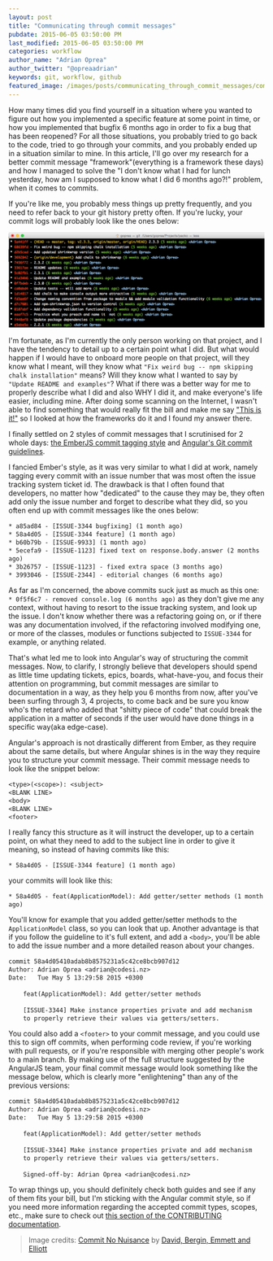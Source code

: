 ```yaml
---
layout: post
title: "Communicating through commit messages"
pubdate: 2015-06-05 03:50:00 PM
last_modified: 2015-06-05 03:50:00 PM
categories: workflow
author_name: "Adrian Oprea"
author_twitter: "@opreaadrian"
keywords: git, workflow, github
featured_image: /images/posts/communicating_through_commit_messages/committment.jpg
---
```


How many times did you find yourself in a situation where you wanted to figure out how you implemented a specific feature at some point in time, or how you implemented that bugfix 6 months ago in order to fix a bug that has been reopened? For all those situations, you probably tried to go back to the code, tried to go through your commits, and you probably ended up in a situation similar to mine.
In this article, I'll go over my research for a better commit message "framework"(everything is a framework these days) and how I managed to solve the "I don't know what I had for lunch yesterday, how am I supposed to know what I did 6 months ago?!" problem, when it comes to commits.

If you're like me, you probably mess things up pretty frequently, and you need to refer back to your git history pretty often. If you're lucky, your commit logs will probably look like the ones below:

![Packo commit log](/images/posts/communicating_through_commit_messages/packo_commit_log.png)

I'm fortunate, as I'm currently the only person working on that project, and I have the tendency to detail up to a certain point what I did. But what would happen if I would have to onboard more people on that project, will they know what I meant, will they know what `"Fix weird bug -- npm skipping chalk installation"` means? Will they know what I wanted to say by `"Update README and examples"`?
What if there was a better way for me to properly describe what I did and also WHY I did it, and make everyone's life easier, including mine. 
After doing some scanning on the Internet, I wasn't able to find something that would really fit the bill and make me say ["This is it!"](http://www.imdb.com/title/tt1477715/) so I looked at how the frameworks do it and I found my answer there.

I finally settled on 2 styles of commit messages that I scrutinised for 2 whole days: [the EmberJS commit tagging style](https://github.com/emberjs/ember.js/blob/master/CONTRIBUTING.md#commit-tagging) and [Angular's Git commit guidelines](https://github.com/angular/angular.js/blob/master/CONTRIBUTING.md#-git-commit-guidelines).

I fancied  Ember's style, as it was very similar to what I did at work, namely tagging every commit with an issue number that was most often the issue tracking system ticket id. The drawback is that I often found that developers, no matter how "dedicated" to the cause they may be, they often add only the issue number and forget to describe what they did, so you often end up with commit messages like the ones below:

```
* a85ad84 - [ISSUE-3344 bugfixing] (1 month ago)
* 58a4d05 - [ISSUE-3344 feature] (1 month ago)
* b60b79b - [ISSUE-9933] (1 month ago)
* 5ecefa9 - [ISSUE-1123] fixed text on response.body.answer (2 months ago)
* 3b26757 - [ISSUE-1123] - fixed extra space (3 months ago)
* 3993046 - [ISSUE-2344] - editorial changes (6 months ago)
```

As far as I'm concerned, the above commits suck just as much as this one: `* 0f5f6c7 - removed console.log (6 months ago)` as they don't give me any context, without having to resort to the issue tracking system, and look up the issue.
I don't know whether there was a refactoring going on, or if there was any documentation involved, if the refactoring involved modifying one, or more of the classes, modules or functions subjected to `ISSUE-3344` for example, or anything related. 

That's what led me to look into Angular's way of structuring the commit messages. 
Now, to clarify, I strongly believe that developers should spend as little time updating tickets, epics, boards, what-have-you, and focus their attention on programming, but commit messages are similar to documentation in a way, as they help you 6 months from now, after you've been surfing through 3, 4 projects, to come back and be sure you know who's the retard who added that "shitty piece of code" that could break the application in a matter of seconds if the user would have done things in a specific way(aka edge-case). 

Angular's approach is not drastically different from Ember, as they require about the same details, but where Angular shines is in the way they require you to structure your commit message. 
Their commit message needs to look like the snippet below:

```
<type>(<scope>): <subject>
<BLANK LINE>
<body>
<BLANK LINE>
<footer>
```

I really fancy this structure as it will instruct the developer, up to a certain point, on what they need to add to the subject line in order to give it meaning, so instead of having commits like this:
```
* 58a4d05 - [ISSUE-3344 feature] (1 month ago)
```

your commits will look like this:
```
* 58a4d05 - feat(ApplicationModel): Add getter/setter methods (1 month ago)
```

You'll know for example that you added getter/setter methods to the `ApplicationModel` class, so you can look that up. Another advantage is that if you follow the guideline to it's full extent, and add a `<body>`, you'll be able to add the issue number and a more detailed reason about your changes.

```
commit 58a4d05410adab8b8575231a5c42ce8bcb907d12
Author: Adrian Oprea <adrian@codesi.nz>
Date:   Tue May 5 13:29:58 2015 +0300

    feat(ApplicationModel): Add getter/setter methods
    
    [ISSUE-3344] Make instance properties private and add mechanism
    to properly retrieve their values via getters/setters.
```

You could also add a `<footer>` to your commit message, and you could use this to sign off commits, when performing code review, if you're working with pull requests, or if you're responsible with merging other people's work to a main branch. 
By making use of the full structure suggested by the AngularJS team, your final commit message would look something like the message below, which is clearly more "enlightening" than any of the previous versions:

```
commit 58a4d05410adab8b8575231a5c42ce8bcb907d12
Author: Adrian Oprea <adrian@codesi.nz>
Date:   Tue May 5 13:29:58 2015 +0300

    feat(ApplicationModel): Add getter/setter methods
    
    [ISSUE-3344] Make instance properties private and add mechanism
    to properly retrieve their values via getters/setters.

    Signed-off-by: Adrian Oprea <adrian@codesi.nz>
```

To wrap things up, you should definitely check both guides and see if any of them fits your bill, but I'm sticking with the Angular commit style, so if you need more information regarding the accepted commit types, scopes, etc., make sure to check out [this section of the CONTRIBUTING documentation](https://github.com/angular/angular.js/blob/master/CONTRIBUTING.md#-git-commit-guidelines).

> Image credits: [Commit No Nuisance](https://flic.kr/p/ep1kv) by [David, Bergin, Emmett and Elliott](https://www.flickr.com/photos/beglen/)
